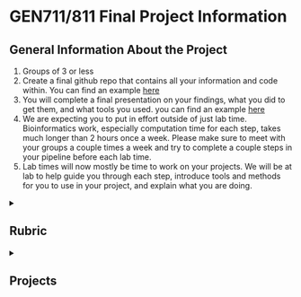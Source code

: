 # GEN711/811 Final Project Information

## General Information About the Project

1. Groups of 3 or less
2. Create a final github repo that contains all your information and code within. You can find an example [here](sample_repo/)
3. You will complete a final presentation on your findings, what you did to get them, and what tools you used. you can find an example [here](https://github.com/Kale-23/Qiime2_Microbiome_Analysis/blob/main/presentation/gen711_final_presentation.pdf)
4. We are expecting you to put in effort outside of just lab time. Bioinformatics work, especially computation time for each step, takes much longer than 2 hours once a week. Please make sure to meet with your groups a couple times a week and try to complete a couple steps in your pipeline before each lab time.
5. Lab times will now mostly be time to work on your projects. We will be at lab to help guide you through each step, introduce tools and methods for you to use in your project, and explain what you are doing.

<details> <summary><H2> Rubric </H2></summary>

## GEN711/811 Final Project Rubric (50 points total)

### Project Submission (30 points) 
Due no later than last day of finals (can submit eariler)

- 5 pts. formtting sections/organization
    - make sure to use proper mardown formatting in your README file
- 2.5 pts. background
    - paper + citation, summary, data, goal
      - some won't have a paper (data from ongoing project/ mystery sequences). At minimum you need type of starting data + project goal
- 7.5 pts. methods (1 or more citations)
    - README section of tools + explanation of what they do
- 5 pts. results figure/interpretation
    - At least 2 figures + accurate figure captions in your README
- 10 pts. code + reproducibility
    - your `script.sh` is included in the repo. 
    - the script would work if downloaded and run
    - code includes comments, loops, logic, etc

### Presentation (20 points)
- 15 pts. Presentation Content
    - Each group member participates in presenting information 
        - You can't split project by project vs presentation, each person should have some project and presentation part
- 5 pts. Can answer questions from the audience
    - If presentations are online, the 5 points is included above and there won't be questions

</details> <!-- End Rubric -->

<details> <summary><H2> Projects </H2></summary>

[Qiime2 Microbiome Analysis](qiime2_microbiome_project/)

[Mystery Bacterial Genome Assembly](bacterial_genome_project/)

</details> <!-- End Projects -->
